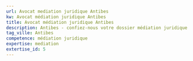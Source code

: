 ```yaml
---
url: Avocat mediation juridique Antibes
kw: Avocat médiation juridique Antibes
title: Avocat médiation juridique Antibes
description: Antibes - confiez-nous votre dossier médiation juridique
tag_ville: Antibes
competence: médiation juridique
expertise: mediation
extertise_id: 5
---
```

